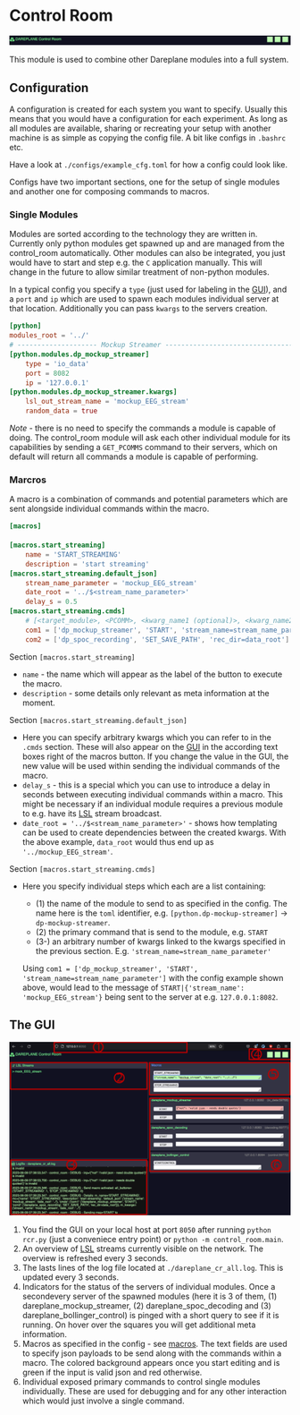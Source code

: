 # Control Room

![toprow](./assets/toprow_gui.svg)

This module is used to combine other Dareplane modules into a full system.

## Configuration

A configuration is created for each system you want to specify. Usually this means that you would have a configuration for each experiment. As long as all modules are available, sharing or recreating your setup with another machine is as simple as copying the config file. A bit like configs in `.bashrc` etc.

Have a look at `./configs/example_cfg.toml` for how a config could look like.

Configs have two important sections, one for the setup of single modules and another one for composing commands to macros.

### Single Modules

Modules are sorted according to the technology they are written in. Currently only python modules get spawned up and are managed from the control_room automatically. Other modules can also be integrated, you just would have to start and step e.g. the `C` application manually. This will change in the future to allow similar treatment of non-python modules.

In a typical config you specify a `type` (just used for labeling in the [GUI](#the-gui)), and a `port` and `ip` which are used to spawn each modules individual server at that location. Additionally you can pass `kwargs` to the servers creation.

```toml
[python]
modules_root = '../'                                                            # path to the root if the modules
# -------------------- Mockup Streamer ---------------------------------------
[python.modules.dp_mockup_streamer]                                      # names of a module to be used (folder name)
    type = 'io_data'
    port = 8082                                                                 # if no port is provided, a random free port is chosen
    ip = '127.0.0.1'
[python.modules.dp_mockup_streamer.kwargs]                               # kwargs to run the main script with
    lsl_out_stream_name = 'mockup_EEG_stream'
    random_data = true
```

_Note_ - there is no need to specify the commands a module is capable of doing. The control_room module will ask each other individual module for its capabilities by sending a `GET_PCOMMS` command to their servers, which on default will return all commands a module is capable of performing.

### Marcros

A macro is a combination of commands and potential parameters which are sent alongside individual commands within the macro.

```toml
[macros]

[macros.start_streaming]
    name = 'START_STREAMING'
    description = 'start streaming'
[macros.start_streaming.default_json]
    stream_name_parameter = 'mockup_EEG_stream'
    date_root = '../$<stream_name_parameter>'
    delay_s = 0.5
[macros.start_streaming.cmds]
    # [<target_module>, <PCOMM>, <kwarg_name1 (optional)>, <kwarg_name2 (optional)>]
    com1 = ['dp_mockup_streamer', 'START', 'stream_name=stream_name_parameter']
    com2 = ['dp_spoc_recording', 'SET_SAVE_PATH', 'rec_dir=data_root']
```

Section `[macros.start_streaming]`

- `name` - the name which will appear as the label of the button to execute the macro.
- `description` - some details only relevant as meta information at the moment.

Section `[macros.start_streaming.default_json]`

- Here you can specify arbitrary kwargs which you can refer to in the `.cmds` section. These will also appear on the [GUI](#the-gui) in the according text boxes right of the macros button. If you change the value in the GUI, the new value will be used within sending the individual commands of the macro.
- `delay_s` - this is a special which you can use to introduce a delay in seconds between executing individual commands within a macro. This might be necessary if an individual module requires a previous module to e.g. have its [LSL](https://labstreaminglayer.org/#/) stream broadcast.
- `date_root = '../$<stream_name_parameter>'` - shows how templating can be used to create dependencies between the created kwargs. With the above example, `data_root` would thus end up as `'../mockup_EEG_stream'`.

Section `[macros.start_streaming.cmds]`

- Here you specify individual steps which each are a list containing:

  - (1) the name of the module to send to as specified in the config. The name here is the `toml` identifier, e.g. `[python.dp-mockup-streamer]` -> `dp-mockup-streamer`.
  - (2) the primary command that is send to the module, e.g. `START`
  - (3-) an arbitrary number of kwargs linked to the kwargs specified in the previous section. E.g. `'stream_name=stream_name_parameter'`

  Using `com1 = ['dp_mockup_streamer', 'START', 'stream_name=stream_name_parameter']` with the config example shown above, would lead to the message of `START|{'stream_name': 'mockup_EEG_stream'}` being sent to the server at e.g. `127.0.0.1:8082`.

## The GUI

![Control Room](./assets/sketch_gui.svg)

1. You find the GUI on your local host at port `8050` after running `python rcr.py` (just a conveniece entry point) or `python -m control_room.main`.
2. An overview of [LSL](https://labstreaminglayer.org/#/) streams currently visible on the network. The overview is refreshed every 3 seconds.
3. The lasts lines of the log file located at `./dareplane_cr_all.log`. This is updated every 3 seconds.
4. Indicators for the status of the servers of individual modules. Once a secondevery server of the spawned modules (here it is 3 of them, (1) dareplane_mockup_streamer, (2) dareplane_spoc_decoding and (3) dareplane_bollinger_control) is pinged with a short query to see if it is running. On hover over the squares you will get additional meta information.
5. Macros as specified in the config - see [macros](#marcros). The text fields are used to specify json payloads to be send along with the commands within a macro. The colored background appears once you start editing and is green if the input is valid json and red otherwise.
6. Individual exposed primary commands to control single modules individually. These are used for debugging and for any other interaction which would just involve a single command.
